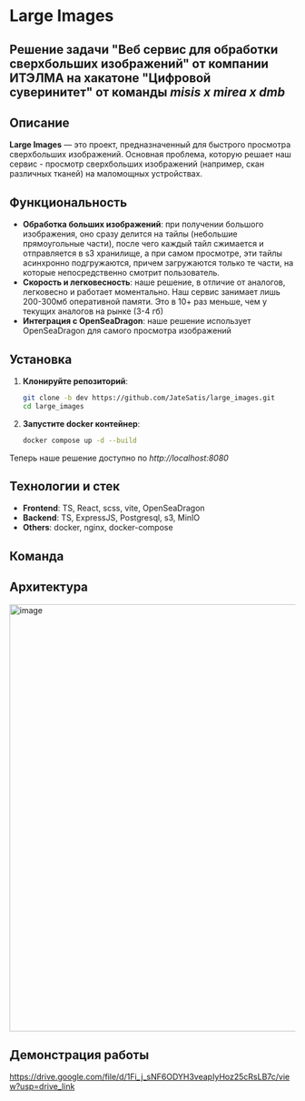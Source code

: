 # Large Images
## Решение задачи "Веб сервис для обработки сверхбольших изображений" от компании ИТЭЛМА на хакатоне "Цифровой суверинитет" от команды *misis x mirea x dmb*

## Описание

**Large Images** — это проект, предназначенный для быстрого просмотра сверхбольших изображений. Основная проблема, которую решает наш сервис - просмотр сверхбольших изображений (например, скан различных тканей) на маломощных устройствах. 

## Функциональность

- **Обработка больших изображений**: при получении большого изображения, оно сразу делится на тайлы (небольшие прямоугольные части), после чего каждый тайл сжимается и отправляется в s3 хранилище, а при самом просмотре, эти тайлы асинхронно подгружаются, причем загружаются только те части, на которые непосредственно смотрит пользователь.
- **Скорость и легковесность**: наше решение, в отличие от аналогов, легковесно и работает моментально. Наш сервис занимает лишь 200-300мб оперативной памяти. Это в 10+ раз меньше, чем у текущих аналогов на рынке (3-4 гб)
- **Интеграция с OpenSeaDragon**: наше решение использует OpenSeaDragon для самого просмотра изображений  

## Установка

1. **Клонируйте репозиторий**:

   ```bash
   git clone -b dev https://github.com/JateSatis/large_images.git
   cd large_images
2. **Запустите docker контейнер**:
   ```bash
   docker compose up -d --build
Теперь наше решение доступно по *http://localhost:8080*

## Технологии и стек
- **Frontend**: TS, React, scss, vite, OpenSeaDragon
- **Backend**: TS, ExpressJS, Postgresql, s3, MinIO
- **Others**: docker, nginx, docker-compose
## Команда

## Архитектура
<img width="751" alt="image" src="https://github.com/user-attachments/assets/6549d26e-e82a-4fc7-8e27-4a31a2d614c5" />

## Демонстрация работы
https://drive.google.com/file/d/1Fi_j_sNF6ODYH3veapIyHoz25cRsLB7c/view?usp=drive_link
